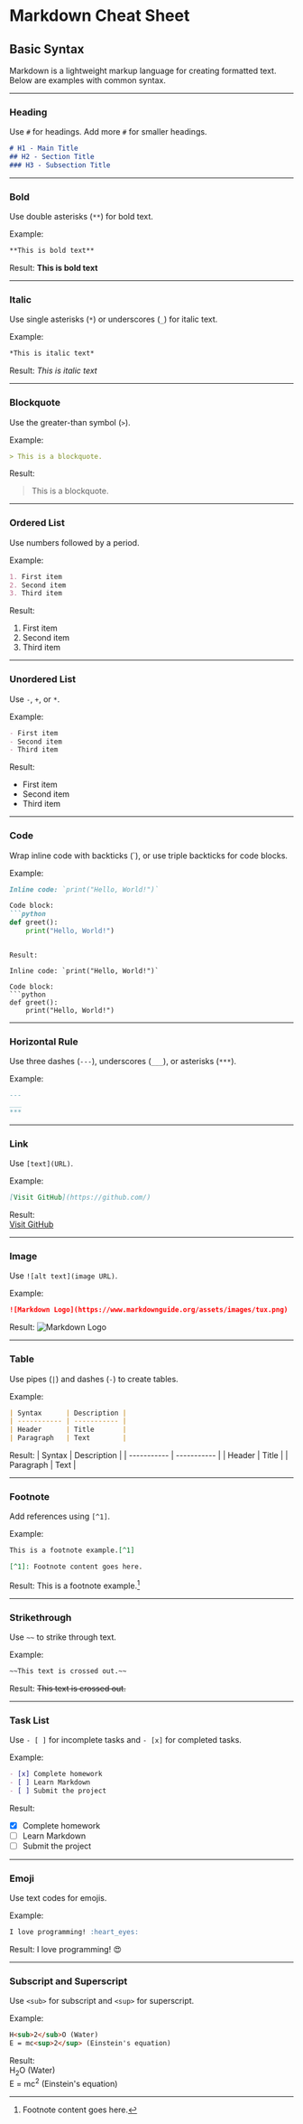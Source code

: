 # Markdown Cheat Sheet

## Basic Syntax

Markdown is a lightweight markup language for creating formatted text. Below are examples with common syntax.

---

### Heading

Use `#` for headings. Add more `#` for smaller headings.

```markdown
# H1 - Main Title
## H2 - Section Title
### H3 - Subsection Title
```

---

### Bold

Use double asterisks (`**`) for bold text.

Example:
```markdown
**This is bold text**
```

Result:
**This is bold text**

---

### Italic

Use single asterisks (`*`) or underscores (`_`) for italic text.

Example:
```markdown
*This is italic text*
```

Result:
*This is italic text*

---

### Blockquote

Use the greater-than symbol (`>`).

Example:
```markdown
> This is a blockquote.
```

Result:
> This is a blockquote.

---

### Ordered List

Use numbers followed by a period.

Example:
```markdown
1. First item
2. Second item
3. Third item
```

Result:
1. First item  
2. Second item  
3. Third item  

---

### Unordered List

Use `-`, `+`, or `*`.

Example:
```markdown
- First item
- Second item
- Third item
```

Result:
- First item  
- Second item  
- Third item  

---

### Code

Wrap inline code with backticks (\`), or use triple backticks for code blocks.

Example:
```markdown
Inline code: `print("Hello, World!")`

Code block:
```python
def greet():
    print("Hello, World!")
```
```

Result:  

Inline code: `print("Hello, World!")`  

Code block:
```python
def greet():
    print("Hello, World!")
```

---

### Horizontal Rule

Use three dashes (`---`), underscores (`___`), or asterisks (`***`).

Example:
```markdown
---
___
***
```

---

### Link

Use `[text](URL)`.

Example:
```markdown
[Visit GitHub](https://github.com/)
```

Result:  
[Visit GitHub](https://github.com/)

---

### Image

Use `![alt text](image URL)`.

Example:
```markdown
![Markdown Logo](https://www.markdownguide.org/assets/images/tux.png)
```

Result:
![Markdown Logo](https://www.markdownguide.org/assets/images/tux.png)

---

### Table

Use pipes (`|`) and dashes (`-`) to create tables.

Example:
```markdown
| Syntax      | Description |
| ----------- | ----------- |
| Header      | Title       |
| Paragraph   | Text        |
```

Result:
| Syntax      | Description |
| ----------- | ----------- |
| Header      | Title       |
| Paragraph   | Text        |

---

### Footnote

Add references using `[^1]`.

Example:
```markdown
This is a footnote example.[^1]

[^1]: Footnote content goes here.
```

Result:
This is a footnote example.[^1]  
[^1]: Footnote content goes here.

---

### Strikethrough

Use `~~` to strike through text.

Example:
```markdown
~~This text is crossed out.~~
```

Result:
~~This text is crossed out.~~

---

### Task List

Use `- [ ]` for incomplete tasks and `- [x]` for completed tasks.

Example:
```markdown
- [x] Complete homework
- [ ] Learn Markdown
- [ ] Submit the project
```

Result:
- [x] Complete homework  
- [ ] Learn Markdown  
- [ ] Submit the project  

---

### Emoji

Use text codes for emojis.

Example:
```markdown
I love programming! :heart_eyes:
```

Result:
I love programming! 😍

---

### Subscript and Superscript

Use `<sub>` for subscript and `<sup>` for superscript.

Example:
```markdown
H<sub>2</sub>O (Water)
E = mc<sup>2</sup> (Einstein's equation)
```

Result:  
H<sub>2</sub>O (Water)  
E = mc<sup>2</sup> (Einstein's equation)
